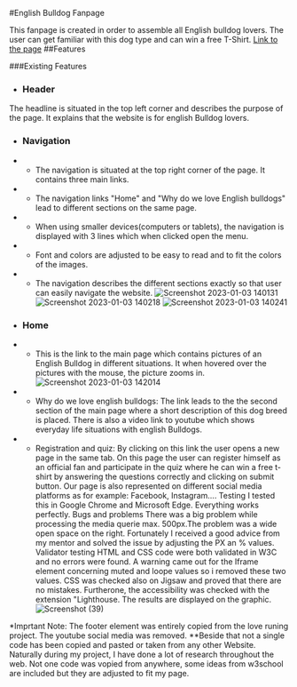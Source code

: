 #English Bulldog Fanpage 

This fanpage is created in order to assemble all English bulldog lovers. The user can get familiar with this dog type 
and can win a free T-Shirt. 
[Link to the page](https://23052015.github.io/english-bulldogs-fanpage/)
##Features


###Existing Features

* ### Header
The headline is situated in the top left corner and describes the purpose of the page. It explains that the website is for english Bulldog lovers.
* ### Navigation 
* * The navigation is situated at the top right corner of the page. It contains three main links.
* * The navigation links "Home" and "Why do we love English bulldogs" lead to different sections on the same page.
* * When using smaller devices(computers or tablets), the navigation is displayed with 3 lines which when clicked open the menu. 
* * Font and colors are adjusted to be easy to read and to fit the colors of the images. 
* * The navigation describes the different sections exactly so  that user can easily navigate the website. 
![Screenshot 2023-01-03 140131](https://user-images.githubusercontent.com/109954194/210362951-9ec1fdf3-aaba-4b57-b8ac-4ac64191e4eb.png)
![Screenshot 2023-01-03 140218](https://user-images.githubusercontent.com/109954194/210362979-962ba788-a9fb-4b37-8b12-ef58e7962618.png)
![Screenshot 2023-01-03 140241](https://user-images.githubusercontent.com/109954194/210362998-2b7a9850-f178-4be9-ba27-f43df30b5878.png)


* ### Home 
* * This is the link to the main page which contains pictures of an English Bulldog in different situations. It when hovered over the pictures with the mouse, 
    the picture zooms in.
    ![Screenshot 2023-01-03 142014](https://user-images.githubusercontent.com/109954194/210365195-47f673c2-bc2f-4b0e-a22b-80cb49e2c9f8.png)

    
    
* * Why do we love english bulldogs: The link leads to the the second section of the main page where a short description of this dog breed is placed.
    There is also a video link to youtube which shows everyday life situations with english Bulldogs. 
* * Registration and quiz: By clicking on this link the user opens a new page in the same tab. On this page the user can register himself as an official fan
    and participate in the quiz where he can win a free t-shirt by answering the questions correctly and clicking on submit button. 
Our page is also represented on different social media platforms as for example: Facebook, Instagram....
Testing
I tested this in Google Chrome and Microsoft Edge.
Everything works perfectly. 
Bugs and problems
There was a big problem while processing the media querie max. 500px.The problem was a wide open space on the right. Fortunately I received a good advice from my mentor and solved the issue
by adjusting the PX an % values. 
Validator testing
HTML and CSS code were both validated in W3C and no errors were found. A warning came out for the Iframe element concerning muted and loope values so i
removed these two values. 
CSS was checked also on Jigsaw and proved that there are no mistakes. 
Furtherone, the  accessibility was checked with the extension "Lighthouse. The results are displayed on the graphic. 
![Screenshot (39)](https://user-images.githubusercontent.com/109954194/193165232-0b5779ee-fc3f-45d1-b3da-c90aede17abf.png)


*Imprtant Note: The footer element was entirely copied from the love runing project. The youtube social media was removed.
**Beside that not a single code has been copied and pasted or taken from any other Website. Naturally during my project, I have done a lot of research throughout the 
web. Not one code was vopied from anywhere, some ideas from w3school are included but they are adjusted to fit my page. 
